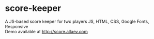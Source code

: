 # score-keeper
A JS-based score keeper for two players
JS, HTML, CSS, Google Fonts, Responsive<br>Demo available at http://score.allaev.com

